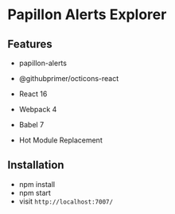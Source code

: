 # Papillon Alerts Explorer

## Features

* papillon-alerts
* @githubprimer/octicons-react

* React 16
* Webpack 4
* Babel 7
* Hot Module Replacement

## Installation

* npm install
* npm start
* visit `http://localhost:7007/`

